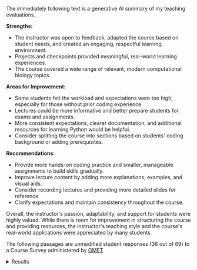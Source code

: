 The immediately following text is a generative AI summary of my teaching evaluations.

**Strengths:**

-   The instructor was open to feedback, adapted the course based on student needs, and created an engaging, respectful learning environment.
-   Projects and checkpoints provided meaningful, real-world learning experiences.
-   The course covered a wide range of relevant, modern computational biology topics.

**Areas for Improvement:**

-   Some students felt the workload and expectations were too high, especially for those without prior coding experience.
-   Lectures could be more informative and better prepare students for exams and assignments.
-   More consistent expectations, clearer documentation, and additional resources for learning Python would be helpful.
-   Consider splitting the course into sections based on students' coding background or adding prerequisites.

**Recommendations:**

-   Provide more hands-on coding practice and smaller, manageable assignments to build skills gradually.
-   Improve lecture content by adding more explanations, examples, and visual aids.
-   Consider recording lectures and providing more detailed slides for reference.
-   Clarify expectations and maintain consistency throughout the course.

Overall, the instructor's passion, adaptability, and support for students were highly valued.
While there is room for improvement in structuring the course and providing resources, the instructor's teaching style and the course's real-world applications were appreciated by many students.

The following passages are unmodified student responses (36 out of 69) to a Course Survey administered by [OMET](https://teaching.pitt.edu/omet/).

<details>

<summary>Results</summary>

#### The standards the instructor set for me were

Too low: 0 <progress value="0" max="36" style="--value: 1; --max: 2;"></progress>

Appropriate: 21 <progress value="21" max="36" style="--value: 2; --max: 2;"></progress>

Too high: 14 <progress value="14" max="36" style="--value: 1; --max: 2;"></progress>

#### How many hours per week did you usually spend working on this course outside of classroom time?

Less than one hour: 1 <progress value="1" max="36" style="--value: 2; --max: 4;"></progress>

One to three hours: 12 <progress value="12" max="36" style="--value: 3; --max: 4;"></progress>

Four to six hours: 13 <progress value="13" max="36" style="--value: 4; --max: 4;"></progress>

Seven to nine hours: 6 <progress value="6" max="36" style="--value: 2; --max: 4;"></progress>

Ten or more hours: 2 <progress value="2" max="36" style="--value: 1; --max: 4;"></progress>

#### The instructor created an atmosphere that kept me engaged in course content

Strongly disagree: 1 <progress value="1" max="36" style="--value: 0; --max: 4;"></progress>

Disagree: 4 <progress value="4" max="36" style="--value: 1; --max: 4;"></progress>

Neutral: 8 <progress value="8" max="36" style="--value: 2; --max: 4;"></progress>

Agree: 16 <progress value="16" max="36" style="--value: 3; --max: 4;"></progress>

Strongly agree: 7 <progress value="7" max="36" style="--value: 4; --max: 4;"></progress>

#### The instructor was prepared for class

Strongly disagree: 1 <progress value="1" max="36" style="--value: 0; --max: 4;"></progress>

Disagree: 1 <progress value="1" max="36" style="--value: 1; --max: 4;"></progress>

Neutral: 12 <progress value="12" max="36" style="--value: 2; --max: 4;"></progress>

Agree: 10 <progress value="10" max="36" style="--value: 3; --max: 4;"></progress>

Strongly agree: 12 <progress value="12" max="36" style="--value: 4; --max: 4;"></progress>

#### The instructor treated students with respect

Strongly disagree: 0 <progress value="0" max="36" style="--value: 0; --max: 4;"></progress>

Disagree: 0 <progress value="0" max="36" style="--value: 1; --max: 4;"></progress>

Neutral: 2 <progress value="2" max="36" style="--value: 2; --max: 4;"></progress>

Agree: 11 <progress value="11" max="36" style="--value: 3; --max: 4;"></progress>

Strongly agree: 23 <progress value="23" max="36" style="--value: 4; --max: 4;"></progress>

#### The instructor was available to me (in-person, electronically, or both)

Strongly disagree: 0 <progress value="0" max="36" style="--value: 0; --max: 4;"></progress>

Disagree: 1 <progress value="1" max="36" style="--value: 1; --max: 4;"></progress>

Neutral: 1 <progress value="1" max="36" style="--value: 2; --max: 4;"></progress>

Agree: 10 <progress value="10" max="36" style="--value: 3; --max: 4;"></progress>

Strongly agree: 23 <progress value="23" max="36" style="--value: 4; --max: 4;"></progress>

N/A: 1 <progress value="1" max="36" style="--value: 2; --max: 4;"></progress>

#### The instructor evaluated my work fairly

Strongly disagree: 0 <progress value="0" max="36" style="--value: 0; --max: 4;"></progress>

Disagree: 0 <progress value="0" max="36" style="--value: 1; --max: 4;"></progress>

Neutral: 2 <progress value="2" max="36" style="--value: 2; --max: 4;"></progress>

Agree: 19 <progress value="19" max="36" style="--value: 3; --max: 4;"></progress>

Strongly agree: 14 <progress value="11" max="36" style="--value: 4; --max: 4;"></progress>

N/A: 1 <progress value="1" max="36" style="--value: 2; --max: 4;"></progress>

#### The instructor provided feedback that was helpful to me

Strongly disagree: 0 <progress value="0" max="36" style="--value: 0; --max: 4;"></progress>

Disagree: 2 <progress value="2" max="36" style="--value: 1; --max: 4;"></progress>

Neutral: 10 <progress value="10" max="36" style="--value: 2; --max: 4;"></progress>

Agree: 12 <progress value="12" max="36" style="--value: 3; --max: 4;"></progress>

Strongly agree: 11 <progress value="11" max="36" style="--value: 4; --max: 4;"></progress>

N/A: 1 <progress value="1" max="36" style="--value: 2; --max: 4;"></progress>

#### I learned a lot from this course. If there is no basis to judge or not applicable, answer N/A

Strongly disagree: 1 <progress value="1" max="36" style="--value: 0; --max: 4;"></progress>

Disagree: 1 <progress value="1" max="36" style="--value: 1; --max: 4;"></progress>

Neutral: 8 <progress value="8" max="36" style="--value: 2; --max: 4;"></progress>

Agree: 11 <progress value="11" max="36" style="--value: 3; --max: 4;"></progress>

Strongly agree: 13 <progress value="13" max="36" style="--value: 4; --max: 4;"></progress>

#### The instructor creates an inclusive learning environment for all students

Strongly disagree: 0 <progress value="0" max="36" style="--value: 0; --max: 4;"></progress>

Disagree: 1 <progress value="1" max="36" style="--value: 1; --max: 4;"></progress>

Neutral: 1 <progress value="1" max="36" style="--value: 2; --max: 4;"></progress>

Agree: 15 <progress value="15" max="36" style="--value: 3; --max: 4;"></progress>

Strongly agree: 17 <progress value="17" max="36" style="--value: 4; --max: 4;"></progress>

#### The guest speaker gave an effective presentation

Strongly disagree: 0 <progress value="0" max="36" style="--value: 0; --max: 4;"></progress>

Disagree: 0 <progress value="0" max="36" style="--value: 1; --max: 4;"></progress>

Neutral: 8 <progress value="8" max="36" style="--value: 2; --max: 4;"></progress>

Agree: 15 <progress value="15" max="36" style="--value: 3; --max: 4;"></progress>

Strongly agree: 11 <progress value="11" max="36" style="--value: 4; --max: 4;"></progress>

#### The guest speaker should be asked to speak again in this course

Strongly disagree: 0 <progress value="0" max="36" style="--value: 0; --max: 4;"></progress>

Disagree: 0 <progress value="0" max="36" style="--value: 1; --max: 4;"></progress>

Neutral: 10 <progress value="10" max="36" style="--value: 2; --max: 4;"></progress>

Agree: 15 <progress value="15" max="36" style="--value: 3; --max: 4;"></progress>

Strongly agree: 9 <progress value="9" max="36" style="--value: 4; --max: 4;"></progress>

#### The instructor treated students with respect

Strongly disagree: 0 <progress value="0" max="36" style="--value: 0; --max: 4;"></progress>

Disagree: 0 <progress value="0" max="36" style="--value: 1; --max: 4;"></progress>

Neutral: 3 <progress value="3" max="36" style="--value: 2; --max: 4;"></progress>

Agree: 9 <progress value="9" max="36" style="--value: 3; --max: 4;"></progress>

Strongly agree: 22 <progress value="22" max="36" style="--value: 4; --max: 4;"></progress>

#### The instructor treated students with respect

Strongly disagree: 0 <progress value="0" max="36" style="--value: 0; --max: 4;"></progress>

Disagree: 0 <progress value="0" max="36" style="--value: 1; --max: 4;"></progress>

Neutral: 2 <progress value="2" max="36" style="--value: 2; --max: 4;"></progress>

Agree: 7 <progress value="7" max="36" style="--value: 3; --max: 4;"></progress>

Strongly agree: 25 <progress value="25" max="36" style="--value: 4; --max: 4;"></progress>

#### The project(s) provided a meaningful learning experience

Strongly disagree: 1 <progress value="1" max="36" style="--value: 0; --max: 4;"></progress>

Disagree: 3 <progress value="3" max="36" style="--value: 1; --max: 4;"></progress>

Neutral: 3 <progress value="3" max="36" style="--value: 2; --max: 4;"></progress>

Agree: 12 <progress value="12" max="36" style="--value: 3; --max: 4;"></progress>

Strongly agree: 15 <progress value="15" max="36" style="--value: 4; --max: 4;"></progress>

#### This course helped to develop my ability to solve real problems in this field

Strongly disagree: 0 <progress value="0" max="36" style="--value: 0; --max: 4;"></progress>

Disagree: 4 <progress value="4" max="36" style="--value: 1; --max: 4;"></progress>

Neutral: 4 <progress value="4" max="36" style="--value: 2; --max: 4;"></progress>

Agree: 15 <progress value="15" max="36" style="--value: 3; --max: 4;"></progress>

Strongly agree: 11 <progress value="11" max="36" style="--value: 4; --max: 4;"></progress>

#### I would rather have no exams and harder/open-ended projects of real-world problems

Strongly disagree: 1 <progress value="1" max="36" style="--value: 0; --max: 4;"></progress>

Disagree: 10 <progress value="10" max="36" style="--value: 1; --max: 4;"></progress>

Neutral: 5 <progress value="5" max="36" style="--value: 2; --max: 4;"></progress>

Agree: 9 <progress value="9" max="36" style="--value: 3; --max: 4;"></progress>

Strongly agree: 9 <progress value="9" max="36" style="--value: 4; --max: 4;"></progress>

#### I would rather have fewer topics and more depth (i.e., half transcriptomics and half cadd) instead of more topics at a surface level (i.e., genomics, transcriptomics, cadd, simulations)

Strongly disagree: 2 <progress value="2" max="36" style="--value: 0; --max: 4;"></progress>

Disagree: 9 <progress value="9" max="36" style="--value: 1; --max: 4;"></progress>

Neutral: 7 <progress value="7" max="36" style="--value: 2; --max: 4;"></progress>

Agree: 9 <progress value="9" max="36" style="--value: 3; --max: 4;"></progress>

Strongly agree: 7 <progress value="7" max="36" style="--value: 4; --max: 4;"></progress>

#### If this class had CS 0011 (Introduction to Python) as a prerequisite, would you still have wanted to take this course if it meant an additional class?

Strongly disagree: 3 <progress value="3" max="36" style="--value: 0; --max: 4;"></progress>

Disagree: 5 <progress value="5" max="36" style="--value: 1; --max: 4;"></progress>

Neutral: 3 <progress value="3" max="36" style="--value: 2; --max: 4;"></progress>

Agree: 12 <progress value="12" max="36" style="--value: 3; --max: 4;"></progress>

Strongly agree: 11 <progress value="11" max="36" style="--value: 4; --max: 4;"></progress>

#### This course should be split into computational biology major and non-major sections.

Strongly disagree: 1 <progress value="1" max="36" style="--value: 0; --max: 4;"></progress>

Disagree: 2 <progress value="2" max="36" style="--value: 1; --max: 4;"></progress>

Neutral: 2 <progress value="2" max="36" style="--value: 2; --max: 4;"></progress>

Agree: 9 <progress value="9" max="36" style="--value: 3; --max: 4;"></progress>

Strongly agree: 20 <progress value="20" max="36" style="--value: 4; --max: 4;"></progress>

#### How would you rate the relevance of the course content to your personal and professional goals? (Strongly agree = Strong relevance)

Strongly disagree: 3 <progress value="3" max="36" style="--value: 0; --max: 4;"></progress>

Disagree: 4 <progress value="4" max="36" style="--value: 1; --max: 4;"></progress>

Neutral: 8 <progress value="8" max="36" style="--value: 2; --max: 4;"></progress>

Agree: 12 <progress value="12" max="36" style="--value: 3; --max: 4;"></progress>

Strongly agree: 7 <progress value="7" max="36" style="--value: 4; --max: 4;"></progress>

#### What did you like best about how the course was taught?

-   Alex adapted to the feedback and took action fairly early and quickly.
-   I appreciated and valued how prepared the professor was for each and every class. Having everything set and laid out on a Github website made it clear and easy for me to find where and what we were doing beforehand. I thought especially in a writing class, it was extremely helpful to have all sorts of resources in an organized fashion.
-   I liked how for the final paper we had multiple drafts to gain feedback
-   I liked how the entire course was structured, from start to finish learning how to effectively read scientific papers. Then on to researching and picking our topics. To then write our final paper. While it was an over two–hour class having a break every hour made it much easier to concentrate and learn while in the classroom as well.
-   I loved the open and honestness of the classroom teaching style. There was a lot of information provided for every assignment, and we had an ample amount of help and resources.
-   I liked that a lot of the activities were more conversational and that the entire class was in a conversational format.
-   I liked how non rigid it was. There was certainly a lot of preset assignments however I really liked being able to give feedback that altered the content covered in the class.
-   I liked the structure of this course a lot. In the beginning, we learned about how to read and critique research articles, which set us up for our presentations and final papers later on.
the paper was broken up by drafts and not just one big grade at the end
-   I liked the fact that the course and instructor were adaptable and listened to what the students needed
-   I liked the presentations and paper that we had to write, I feel that it has developed my skills in those areas
-   I enjoyed the interactive coursework in class. The programs helped me gain more insight into the course itself.
-   I liked the way the presentations were done. I felt liked I was able to comprehend and actually understand what was being thought in the class.
-   I liked the smaller class size because it gave me opportunities to ask questions and really be involved in the discussions
-   I like this class because it can urge me to read the research paper. And each part can be analyzed, which is very helpful in the future work or continue to study.
-   I liked how the assignments were clearly outlined at the start of the course, and how the class itself is more–so spent doing group activities and supplemental.
-   Alex was very open to suggestions and ran the class based on feedback given during the class.
-   Generally, I liked how the course was laid out with the giant paper over the semester along with the presentation.

#### What did you like best about how the course was taught?

-   Learning about the newest technology so we are up to date
-   How modern it was. Computational Biology is a field that is always changing and Alex really leaned into that and did well in making the topics relevant and applicable to what would happen in the real world.
-   I enjoyed the last two checkpoints. I think that if you do keep teaching this course, incorporate more work like that.
-   I liked how engaging Alex was. It was evident that this course is what he is passionate about and it showed in the lessons. I also liked how he was very open minded when it came to feedback and adjusted assignments based on the needs of the students.
-   I liked the breadth of information and how the material actually directly applies to a lot of current research.
-   It was project heavy, which was nice because it had a real world application to it.
-   I liked how the assignments and checkpoints enhanced the learning from the classroom.
-   taught interesting material given in a productive way. made an atmosphere that was comfortable.
-   The adaptability and flexibility of assignments and course material. He had a good understanding quickly what we were capable of and what we were not and how to adjust to it all. However, he also gave options to expand on learning for those who wanted a little extra.
-   The quizzes being open note
-   More weight on checkpoints and assignments
-   Even though the professor was not always prepared to teach the class or if the lectures were lackluster, such as the salmon day, he was available for office hours M– F, excluding Thursday, which made it much more tolerable and enjoyable. Note: The professor was only given two weeks to prepare for the class and make up a syllabus, so I don't really blame him on this.
-   There were many opportunities to get things right.
-   The outside resources which were linked in the syllabus.
-   I like how flexible he was in changing lesson plans if he saw we were struggling
-   I enjoyed the wide variety of comp bio topics that Alex introduced us to because it is evident he is passionate about the course content and wants to share it with us. I also learned a lot from completing the checkpoints and was proud of the product I ended up submitting because of the amount of effort I had put in. I know a lot of students were critical of the way the course was taught because they didn't feel equipped to search on their own for documentation on scikit–learn etc. I think a lot of this had to do with the fact that many students had never done coding of any sort before. Alex did a great job adapting to this while still maintaining aspects of comp bio for us to be able to learn.
-   Learning about how we can use computers to create and discover drugs or do science generally was amazing.
-   how it was lots of projects and not tests
-   I love how the course was altered to help all of us. It is something that I greatly appreciated and made me enjoy the class more than I already did.
-   I liked being able to have hands–on experience with the docking simulations and Python. The reason I took this class was because I wanted to have some experience with Python and how it works in a lab, or bio kind of setting. I guess I got some of that, even though I struggled heavily with how to "do" Python in the first few classes (I have experience with C++; they're really different...). I also liked how you outlined the assignment criteria very clearly, and responded relatively quickly to emails when I had questions.
I-    liked the level of python that we used I think it was a good understanding of the system without having to actually know how to code.
-   I liked the structure of how there weren't any exams. Especially having other hard classes this semester, it made me feel better.
-   I like the wy the professor taught the class, he tried to be kind and polite to students and answer everyone question.
-   I liked the structure of the class being lectures, homeworks, projects, and quizzes
-   I enjoyed the projects because they helped reinforce what was learned in class
-   Step by step help with understanding concepts of python for the ones unfamiliar with it
-   I liked the flexibility of this course and how you adhered to the students. I think one dropped quiz takes a lot of stress off the students and the checkpoints were very fair and not overly difficult.
-   the concept of having a portfolio was initially appealing. Prof took feedback and incorporated it into class. Using tophat to anonymously ask questions was really helpful. Discussions during class was useful and engaging. Open note quizzes with plenty of time to complete them. Time to work on checkpoints during class was VERY helpful
-   The slides used a lot of real examples, including going through programs in class to better understand their function.
-   N/A

#### If you were teaching this course, what would you do differently?

-   If wish it was more hands on actually learning how to do the programs we were describing instead of just learning how they worked from a chem/bio standpoint
-   I would set expectations a bit lower. I felt that on quizzes or projects that I would spend 60+ hours on, and I don't think that the projects needed to be that stressful. Alex and the teaching team was very helpful, but I felt that on my own, I had to do a ton of self teaching outside of the classroom. Which is usually okay, but the transcriptomics checkpoint legitimately took me over 100 hours to complete.
-   I would offer a textbook (but I do know that a comprehensive computational biology textbook is hard to come by).
-   Give students answers to the practice problems before exams and provide study guides. Be more clear about what would be on exams and teach more efficiently.
-   I think I would structure it entirely differently, I know this was the first year teaching it but I couldnt find helpful resources to learn outside of class. The lectures themselves were not very informative either, and nothing could be learned from going over them again outside of class.
-   I think this happened only because this is a new course, but the expectations for what we as students should be able to do varied widely throughout the length of the class. I would make ideas of expectations clearer to students and try to stick to them as much as possible.
-   I wish the syllabus did not change every couple of weeks and the rules for exams were changing every time. I also wish it was more programming based.
-   I would have more clear writing on the lecture slides, so its easier to understanding when looking back after lectures and studying.
-   more explanations on what will be on exams. more study materials. more coding in a computational biology class!
-   We've already talked about this but it honestly should be 2 courses––one python and one not. They both have their benefits but it is hard for a bunch of bio majors to just go into the class knowing python at the level that may be needed for the best code. Other than that I would have a few more assignments only 5 felt too little and practice problems for quizzes which I know is not a lot but after this class, it should be kind of possible. I would also just make reading mandatory as they really help even if its just like you have to answer 5 questions on top hat for an assignment that is in the reading just to clear up some confusion come lecture. If we can't do 2 courses just make the checkpoints have a python and excel/sheets option. (I would still go over some python it is useful) And for CADD keep it MolModa.
-   I would give more homework assignments to ensure everyone is prepared for quizzes
-   Less confusion with python at beginning of semester
-   I would change the prerequisites. The class prereqs should also include CS 0011 and STAT 1000 to get a basic understanding of the course. If that's not allowed, I would attempt to either separate the classes into two versions or give a prerequisite quiz on the topics as a test to see if you're ready for the course. Also, within the textbook, over the summer, I think it would help students greatly if you put sample problems on important topics(the videos you made in Unit 1 were invaluable to my understanding of the quiz). For example, on a greedy algorithm section, embed your video lesson from unit one on the page and put practice problems below. I believe this would seriously increase student understanding. I think what made this class so much harder is after unit 1, there was significantly less written content, mostly just blank sections with the header "TO DO." Overall, you were an excellent instructor within time constraints and showed me how much I truly enjoyed this subject.
-   Organization and expectations for students.
-   I would use Canvas. Utilize more powerpoints and be more organized when it comes to day to day activities and goal for upcoming exams and assignments.
-   I would go into more detail about fewer topics and make sure that we have a solid background of the material. I would also maybe do more hands–on activities so we can see what we're supposed to do for assignments.
-   I think unfortunately some students were still discouraged because up front the content can be intimidating. There is a lot to learn and people who haven't done coding of any kind before can have more trouble ignoring the things that they don't need to understand and focusing in on what they do need because it's hard to know what to look for and what to ignore (for example all the different available parameters in the sklearn documentation for the classifiers that makes it hard to understand what you actually need to use in order for it to work). I think a lot of students aren't used to searching online for support with coding because they've been taught not to rely on online resources that are not endorsed by the professor. I don't know how plausible this is, but I think that in the beginning of the semester emphasizing that online support is a necessary aspect of this course and that it is normal to have questions and need support with coding and to get errors and how to resolve these errors on your own will be helpful. However, I think a lot of the issue which is difficult to prevent is that there isn't a coding prereq for the course.
-   This course was brand new to me, and I had never seen any of the content in this course before. At the beginning of the course, I would go slower into Python because not everyone knows what that is. In the beginning, I would teach and go deep into the material to ensure every single student grasped the course concept.
-   maybe make more consistent assignments so we keep up with content better
-   Considering comp bio is a new field with no basis of a textbook for an intro class I would not do anything differently. I can tell that Alex put a lot of time and effort to all of his materials and assignments so they are clear and make sense.
-   I think maybe assigning us Python courses from the platforms you suggested would've helped with making us learn Python, especially since I tried one of the intro ones and it didn't seem too time–consuming. I understand why you had us practice via your assignment questions, but I think the Python courses from the platforms were better at contextualizing and teaching us the content. Assignment–wise, I think criteria were outlined pretty well, barring the times that 1. the criteria wasn't listed, and 2. the documentation for the assignments weren't there. The second one is particularly directed to the CADD unit, with little to no documentation on the website. Yes, you gave us textbook material, but it doesn't give us the exact phrasing / information you might be looking from us, and it made the CADD checkpoint, particularly the docking segment, hard to do. Because I wasn't exactly sure what you were looking for, and I felt like I just repeated myself for five questions, but in different ways.
-   I understand that this was one of your first times teaching this class, and I think you did a relatively good job!! But sometimes things just felt so disorganized that I just felt like I was floating through class. Also, sometimes the quiz questions didn't really feel like they reflected lecture material; I think I was pulling from my genetics knowledge for the first quiz, when it came to sequencing methods and things like that.
-   I would utilize class time differently, I think that class time was wasted on topics that were not needed in that moment, the timeline was skewed for what assignments were upcoming. I think that the material covered in class did not properly reflect what we were tested on. It might as well have been an asynchronous course with how much out of lecture teaching there was. Which yes, in most courses students need to research and learn on their own outside of class, but in this course all the learning and teaching was done outside of class. The information given in lecture was practically just a guiding point to know what topics to look for. Literally equivalent to a study guide, maybe less than. There was also too much information to sort through and completely understand how everything fits together.
-   Understandably, it's hard to know what to teach when a course is so new, I just wish instead of him trying to explain for the students who are taking this as an elective, he focused on helping those who are in the major.
-   I think if i were teaching this class, I will make two classes, some people were very familiar with phyton and other computational sciences and there were people like me, that everything took extra longer. if this class was two sections one for people familiar with this and one for people who had zero familiarity, it will be better. i don't think this is a mistake of the professor but of just being the first time this class was taught and no one was familiar or could research how the class would work.
-   I think if i were teaching this class, I will make two classes, some people were very familiar with phyton and other computational sciences and there were people like me, that everything took extra longer. if this class was two sections one for people familiar with this and one for people who had zero familiarity, it will be better. i don't think this is a mistake of the professor but of just being the first time this class was taught and no one was familiar or could research how the class would work. iMAGINE,
-   I wish the lectures had more content on the slideshow so I could refer to something from lecture if I missed it in my notes. I would also increase groupwork as this class had a large learning curve, especially because so much of the content revolved around python without us actually being able to fully use python. I wish there were smaller and easier projects that would allow us to use minimal python as it would allow us to be more immersed in the field. I would also focus on some content rather than attempt to push it all out because it made the content very confusing since I had no background knowledge on the subject.
-   Record lectures. The content was very dense and it was hard to write everything down/retain information
-   Strongly advise people to learn programming language on the side so that work isn't overwhelming
-   Some people may not agree with me on this, but I liked the freedom on the second checkpoint. Instead of specific outlines, you allowed us to be creative with what we learned and draw our own conclusions. It was still enough outline to make sure we did everything needed, but still gave us a lot of freedom. The resources you have on the website were more than enough to help us through that checkpoint. I would give more assignments like that if I were teaching.
-   I would forgo a class website and instead have all resources laid out on the same page on canvas. Website is stressful to navigate and not beneficial. I would record lecture and include more material on lecture slides. Lecture slides with predominantly images/screenshots are not useful. More text is needed. I would use Tophat more effectively and purposefully for class participation. I would include more lectures and guidance dedicated for how to complete checkpoints including how to code and what the code actually represents, what your expectations are etc. I would include more practice material, support in general. such as TA lead review sessions before quizzes and more drop in hours for checkpoints.
-   I believe some type of way to review for the exams is necessary, either through multiple choice questions with an answer key, or homework assignments similar to A4 and A5, which are more theory–based questions throughout the class.
-   N/A

#### What are the essential qualities of a successful instructor for computational biology courses?

-   Meet the students at where they are
-   Availability, Knowledge, and Efficacy. All of which Alex had.
-   You have to know how to code, but also have a good content foundation in the field of general biology.
-   Is able to explain things on a simpler level to students.
-   Someone willing to help out their students as well as help them find opportunities within the job field and related job fields
-   Willing to explain detailed concepts. Willing to explain basic concepts/not assuming students have background knowledge in the subject matter. Understanding students may not be using computational biology in their career. Being available for questions. Consistent with expectations. (you already do a lot of this!)
-   Understand the students in the class and maybe emphasize that the class is programming heavy.
-   Open mindset when teaching students, as this is a newer field we are diving into without much of background due to a large focus in Java and Biology courses that are not necessarily very relevant to the Python, R and specific topics of computational biology not covered in the major curriculum.
-   knowledgeable on the many topics that encapsulate the course. being able to accurately answer questions.
-   Flexibility, Time (Sry), Enough knowledge to dumb it down for some. A great knowledge of food. An understanding of students' issues.
-   To slow down and explain
-   Strong knowledge of what materials students can use to learn since there is no one concrete textbook
-   The professor does not have a problem with this.
-   knowing limitations
-   The ability to explain abstract concepts in an elementary way.
-   Someone who is flexible and able to break concepts down to understand them easily
-   Adaptability, patience, and the ability to determine the difference between when students truly feel incapable of understanding course content and when students aren't trying to understand something because it requires a different kind of learning than the learning they are used to. A lot of students I think were unable to get over the hurdle of taking a class that felt so different from one they took before and thus weren't able to see that once they accept that it is a different style of class it isn't necessarily that difficult.
-   Don't expect students to know so much of the material in the beginning. I came to class with no knowledge of this course.
-   knowledge, passion, communication
-   Willing to work with students and able to explain these complex concepts in a way that can be understood by people new to the material
-   Able to explain coding and other biological concepts succinctly and clearly, able to clearly outline expectations for assignments and tests.
-   Someone who is in the field/ has worked in the field for a good amount of time.
-   good communication ( Prof.Alex has good communication). accesibility (being available to students questions). flexibility
-   Being able to fully breakdown code and computational biology concepts on an easy to understand level.
-   efficient in teaching information, simplifies information enough for students to understand
-   Patience. It may seem overwhelming non–compbio students, but to the ones you helped, being patient allowed us to appreciate the real word computational aspect of python
-   Understanding with students not being familiar with coding. Coding takes more than a couple classes to learn, so it helps if there is an understanding that we are not experts.
-   A prof who has the ability to think like a student and someone with no prior exposure to the topic and can empathize with students who are learning the material for the first time. This involves limiting the use of Jargon, explaining acronyms, using visuals/drawings to explain concepts, explaining things in multiple ways for students to understand.
    A prof who can systematically present information in a clear step by step manner, including why things are done such as lines of code or sequencing technologies
-   Ability to summarize objectives/ reasons for a process. Open and available communication, flexible class layout (able to spend more time on a subject students are not understanding).

#### How likely are you to recommend this course or my teaching to other students, and why?

-   6/10 You tried your best but a lot of the work took an unnecessary amount of time to reiterate the same information over and over again
-   I don't know about how likely I'd be to recommend this course to non Comp–Bio majors as it is very technical. But I'd recommend Alex's teaching to anyone in STEM as he's been one of my favorites thus far at Pitt.
-   I would highly recommend this course because you are actually applying biological concepts to work, not just listening to information you've already heard before (and that's the end of it).
-   I thought your teaching was good, but it did not really help me prepare for exams and you did not provide enough resources to study for exams, which is what I struggled with the most.
-   Very likely for other computational biology majors as you provided much help for those in the major.
-   not likely at all, as a non comp bio major it was a really unapproachable class.
-   I would recommend your course to others with the idea in mind that it was your first time teaching it, and that future iterations of the course will probably go more smoothly/be more consistent.
-   VeryI would be very likely to recommend you as a teacher to other students. I think you're grading and syllabus were more than fair and very helpful to students with other difficult classes. likely, but with tweaks in the teaching style and syllabus.
-   Highly likely; You created an environment where we could ask questions and not be afraid to ask for help or change checkpoints if we were struggling with aspects covered.
-   very likely! very knowledgeable and welcoming to discuss class and future plans
-   I would definitely recommend it to comp sci majors with an interest in biological problems. As for bio majors, I would still recommend it but with a caveat that it will be a slow start and it is different from anything you have done so far. I think this way you get more students that come in interested to learn and a good distribution between majors is set
-   I would 100% recommend, you can tell Alex cares about his students and their learning.
-   I would recommend to other students who are interested in comp bio specifically because it’s a good learning experience about the field
-   In the current state: 6/10. But I'm sure over the summer when the textbook is completed, and the class is more blue–printed out, it will be an invaluable course for computational biology majors. On the "I would rather have fewer topics and more depth (i.e., half transcriptomics and half cadd) instead of more topics at a surface level (i.e., genomics, transcriptomics, cadd, simulations)" question, I don't think you should remove content as this is the first main computational biology class and not an advanced elective and students must get a general introduction to major areas in the field before advancing in one particular field. Maybe look into making a CADD–specific HL elective class.
-   Slightly likely because it was a difficult course with a lot of coding and machine learning. These were things not stated in the prerequisites. However, if the goal were more clarified I would probably recommend this course because there are many useful skills which can be taken from this course.
-   As this course was this year, I would not recommend it. However, I know that there will be a lot of changes made and I think it could be a very engaging class if it was a little bit more organized. I would recommend your teaching since it was very flexible and obvious you care about your students.
-   I would be wary of recommending the course to anyone who I don't think adapts to change very well or isn't familiar with the challenges that come with coding initially. However, I would recommend it to anyone interested in comp bio because I think the course does a great job of introducing what it is like.
-   I would recommend your teaching because, as a student, you are a very fun professor. You make the environment of the class friendly to everyone, which will make students want to learn from you. I would not recommend this class to anyone if they don't need it. This course did not catch my attention, and it was never of my interest. It shouldn't be required for the Biology major.
-   very likely because you are young and understanding of students, so i have no worries you will adjust your courses to accommodate for mishaps.
-   Very, Alex has been my absolute favorite professor at Pitt and will be pushing everyone I know to consider taking this class specifically with him. I only took this class because he was teaching it rather than the other comp bio professor.
-   I recommended this course to a few friends because I liked how this class felt more application–based rather than just memorizing things.
-   Very likely.
-   I would recommend the course as it is, if you have familiar with phyton. OR give you advice to prepare with some phyton before taking this class at least the basics so you could be able to get all those extra credits.
-   Semi likely, I felt like a lot of the class required me to have previous knowledge on the content and I was often left grappling with what I was supposed to learn or what was to be expected on the assessments, and the open resources were often overwhelming and confusing as well.
-   Yeah, probably would. I think there are some kinks that need ironed out in terms of course structure, which i'm sure Alex will agree with, but once that is done I think this course will be incredibly useful for those interested.
-   Not unless they are interested in comp bio
-   Still very good recommendation to anyone willing to diverse their computer major with biological aspects. I would still warn those with limited programming experience since its pretty much learning a new language + academic rigor of classes
-   I would be very likely to recommend you as a teacher to other students. I think you're grading and syllabus were more than fair and very helpful to students with other difficult classes.
-   Likely, your teaching style is challenging but if you are willing to put in the time and visit outside of class for issues you are having you can develop a deep understanding for the course.

</details>
